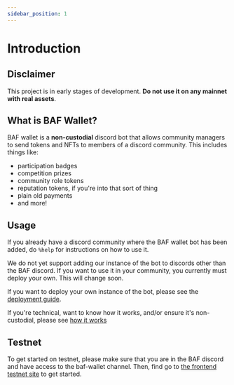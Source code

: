 ```yaml
---
sidebar_position: 1
---
```


# Introduction

## Disclaimer

This project is in early stages of development. **Do not use it on any mainnet with real assets**.

## What is BAF Wallet?

BAF wallet is a **non-custodial** discord bot that allows community managers to send tokens and NFTs to members of a discord community. This includes things like:

- participation badges
- competition prizes
- community role tokens
- reputation tokens, if you're into that sort of thing
- plain old payments
- and more!

## Usage

If you already have a discord community where the BAF wallet bot has been added, do `%help` for instructions on how to use it. 

We do not yet support adding our instance of the bot to discords other than the BAF discord. If you want to use it in your community, you currently must deploy your own. This will change soon.

If you want to deploy your own instance of the bot, please see the [deployment guide](./Deployment.md).

If you're technical, want to know how it works, and/or ensure it's non-custodial, please see [how it works](./how-it-works/Overview.md)

## Testnet

To get started on testnet, please make sure that you are in the BAF discord and have access to the baf-wallet channel. Then, find go to [the frontend testnet site](https://baf-wallet-deploy-frontend.vercel.app/) to get started.